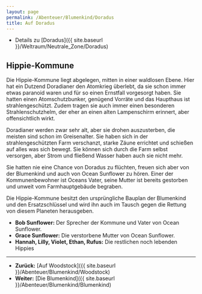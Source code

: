 ```yaml
---
layout: page
permalink: /Abenteuer/Blumenkind/Doradus
title: Auf Doradus
---
```




- Details zu [Doradus]({{ site.baseurl }}/Weltraum/Neutrale_Zone/Doradus)

## Hippie-Kommune

Die Hippie-Kommune liegt abgelegen, mitten in einer waldlosen Ebene. Hier hat ein Dutzend Doradianer den Atomkrieg überlebt, da sie schon immer etwas paranoid waren und für so einen Ernstfall vorgesorgt haben. Sie hatten einen Atomschutzbunker, genügend Vorräte und das Haupthaus ist strahlengeschützt. Zudem tragen sie auch immer einen besonderen Strahlenschutzhelm, der eher an einen alten Lampenschirm erinnert, aber offensichtlich wirkt.

Doradianer werden zwar sehr alt, aber sie drohen auszusterben, die meisten sind schon im Greisenalter. Sie haben sich in der strahlengeschützten Farm verschanzt, starke Zäune errichtet und schießen auf alles was sich bewegt. Sie können sich durch die Farm selbst versorgen, aber Strom und fließend Wasser haben auch sie nicht mehr.

Sie hatten nie eine Chance von Doradus zu flüchten, freuen sich aber von der Blumenkind und auch von Ocean Sunflower zu hören. Einer der Kommunenbewohner ist Oceans Vater, seine Mutter ist bereits gestorben und unweit vom Farmhauptgebäude begraben.

Die Hippie-Kommune besitzt den ursprüngliche Bauplan der Blumenkind und den Ersatzschlüssel und wird ihn auch im Tausch gegen die Rettung von diesem Planeten herausgeben.

- **Bob Sunflower:** Der Sprecher der Kommune und Vater von Ocean Sunflower.
- **Grace Sunflower:** Die verstorbene Mutter von Ocean Sunflower.
- **Hannah, Lilly, Violet, Ethan, Rufus:** Die restlichen noch lebenden Hippies

***

- **Zurück:** [Auf Woodstock]({{ site.baseurl }}/Abenteuer/Blumenkind/Woodstock)
- **Weiter:** [Die Blumenkind]({{ site.baseurl }}/Abenteuer/Blumenkind/Blumenkind)
